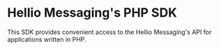 # Hellio Messaging's PHP SDK

This SDK provides convenient access to the Hellio Messaging's API for applications written in PHP.
